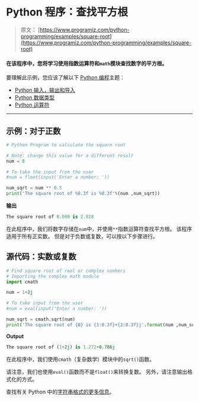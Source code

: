 # Python 程序：查找平方根

> 原文： [https://www.programiz.com/python-programming/examples/square-root](https://www.programiz.com/python-programming/examples/square-root)

#### 在该程序中，您将学习使用指数运算符和`math`模块查找数字的平方根。

要理解此示例，您应该了解以下 [Python 编程](/python-programming "Python tutorial")主题：

*   [Python 输入，输出和导入](/python-programming/input-output-import)
*   [Python 数据类型](/python-programming/variables-datatypes)
*   [Python 运算符](/python-programming/operators)

* * *

## 示例：对于正数

```py
# Python Program to calculate the square root

# Note: change this value for a different result
num = 8 

# To take the input from the user
#num = float(input('Enter a number: '))

num_sqrt = num ** 0.5
print('The square root of %0.3f is %0.3f'%(num ,num_sqrt)) 
```

**输出**

```py
The square root of 8.000 is 2.828

```

在此程序中，我们将数字存储在`num`中，并使用`**`指数运算符查找平方根。 该程序适用于所有正实数。 但是对于负数或复数，可以按以下步骤进行。

## 源代码：实数或复数

```py
# Find square root of real or complex numbers
# Importing the complex math module
import cmath

num = 1+2j

# To take input from the user
#num = eval(input('Enter a number: '))

num_sqrt = cmath.sqrt(num)
print('The square root of {0} is {1:0.3f}+{2:0.3f}j'.format(num ,num_sqrt.real,num_sqrt.imag)) 
```

**Output**

```py
The square root of (1+2j) is 1.272+0.786j
```

在此程序中，我们使用`cmath`（复杂数学）模块中的`sqrt()`函数。

请注意，我们也使用`eval()`函数而不是`float()`来转换复数。 另外，请注意输出格式化的方式。

查找有关 Python 中的[字符串格式的更多信息](http://docs.python.org/3/library/string.html#format-string-syntax "String formatting in Python")。